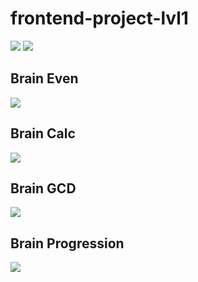 # frontend-project-lvl1
<a href="https://codeclimate.com/github/codeclimate/codeclimate/maintainability"><img src="https://api.codeclimate.com/v1/badges/a99a88d28ad37a79dbf6/maintainability" /></a> <a href="https://travis-ci.com/TeemourA/frontend-project-lvl1"><img src="https://travis-ci.org/TeemourA/frontend-project-lvl1.svg?branch=master" /></a>

## Brain Even ##
<a href="https://asciinema.org/a/qQN8gWrsIwOZBwjed8EroIHSC"> <img src="https://asciinema.org/a/qQN8gWrsIwOZBwjed8EroIHSC.svg" /></a>

## Brain Calc ##
<a href="https://asciinema.org/a/XKFBQw6Pm8blbU4Nes6vflWNm"> <img src="https://asciinema.org/a/XKFBQw6Pm8blbU4Nes6vflWNm.svg" /></a>

## Brain GCD ##
<a href="https://asciinema.org/a/W9crjYEmGoSGqhzKdP3dmgjxD"> <img src="https://asciinema.org/a/W9crjYEmGoSGqhzKdP3dmgjxD.svg" /></a>

## Brain Progression ##
<a href="https://asciinema.org/a/hmJlnnjSRDbBbWeWUIyvSr4wJ"> <img src="https://asciinema.org/a/hmJlnnjSRDbBbWeWUIyvSr4wJ.svg" /></a>